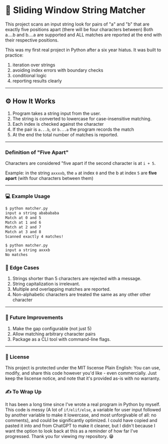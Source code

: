 # 📖 Sliding Window String Matcher

This project scans an input string look for pairs of "a" and "b" that are exactly five positions apart (there will be four characters between)
Both a....b and b....a are supported and ALL matches are reported at the end with their respective positions.

This was my first real project in Python after a six year hiatus. It was built to practice:

1. iteration over strings
2. avoiding index errors with boundary checks
3. conditional logic
4. reporting results clearly

---

## ⚙️ How It Works

1. Program takes a string input from the user.
2. The string is converted to lowercase for case-insensitive matching.
3. Each index is checked against the character
4. If the pair is `a...b`, or `b...a` the program records the match
5. At the end the total number of matches is reported.

---

### Definition of "Five Apart"

Characters are considered "five apart if the second character is at `i + 5`.

Example: in the string `axxxxb`, the `a` at index `0` and the b at index `5` are **five apart** (with four characters between them)

---

### 💻 Example Usage

```bash
$ python matcher.py
input a string ababababa
Match at 0 and 5
Match at 1 and 6
Match at 2 and 7
Match at 3 and 8
Scanned exactly 4 matches!

$ python matcher.py
input a string axxxb
No matches
```

### 🧪 Edge Cases

1. Strings shorter than 5 characters are rejected with a message.
2. String capitalization is irrelevant.
3. Multiple and overlapping matches are reported.
4. Non-alphabetic characters are treated the same as any other other character

---

### 🚀 Future Improvements

1. Make the gap configurable (not just 5)
2. Allow matching arbitrary character pairs
3. Package as a CLI tool with command-line flags.

---

### 📜 License

This project is protected under the MIT liscense
    Plain English: You can use, modify, and share this code however you'd like - even commercially. Just keep the liscense notice, and note that it's provided as-is with no warranty.

### ✍️ To Wrap Up

It has been a long time since I've wrote a real program in Python by myself. This code is messy (A lot of `if/elif/else`, a variable for user input followed by another variable to make it lowercase, and most unforgivable of all: no comments), and could be significantly optimized. I could have copied and pasted it into and from ChatGPT to make it cleaner, but I didn't because I want the option to look back at this as a reminder of how far I've progressed. Thank you for viewing my repository. 😁

